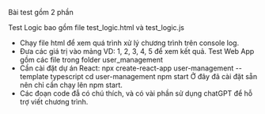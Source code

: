 Bài test gồm 2 phần

Test Logic bao gồm file test_logic.html và test_logic.js
  - Chạy file html để xem quá trình xử lý chương trình trên console log.
  - Đưa các giá trị vào mảng VD: 1, 2, 3, 4, 5 để xem kết quả.
Test Web App gồm các file trong folder user_management
  - Cần cài đặt dự án React:
    npx create-react-app user-management --template typescript
    cd user-management
    npm start
    Ở đây đã cài đặt sẵn nên chỉ cần chạy lên npm start.
  - Các đoạn code đẫ có chú thích, và có vài phần sử dụng chatGPT để hỗ trợ viết chương trình.
